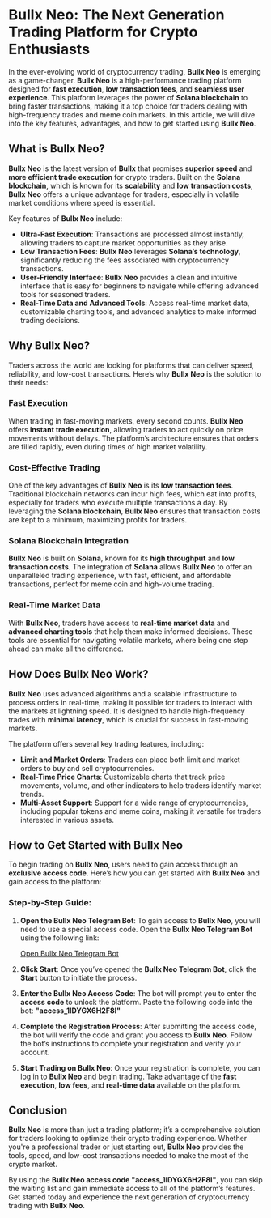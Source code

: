 # Bullx Neo: The Next Generation Trading Platform for Crypto Enthusiasts

In the ever-evolving world of cryptocurrency trading, **Bullx Neo** is emerging as a game-changer. **Bullx Neo** is a high-performance trading platform designed for **fast execution**, **low transaction fees**, and **seamless user experience**. This platform leverages the power of **Solana blockchain** to bring faster transactions, making it a top choice for traders dealing with high-frequency trades and meme coin markets. In this article, we will dive into the key features, advantages, and how to get started using **Bullx Neo**.

## What is Bullx Neo?

**Bullx Neo** is the latest version of **Bullx** that promises **superior speed** and **more efficient trade execution** for crypto traders. Built on the **Solana blockchain**, which is known for its **scalability** and **low transaction costs**, **Bullx Neo** offers a unique advantage for traders, especially in volatile market conditions where speed is essential.

Key features of **Bullx Neo** include:
- **Ultra-Fast Execution**: Transactions are processed almost instantly, allowing traders to capture market opportunities as they arise.
- **Low Transaction Fees**: **Bullx Neo** leverages **Solana’s technology**, significantly reducing the fees associated with cryptocurrency transactions.
- **User-Friendly Interface**: **Bullx Neo** provides a clean and intuitive interface that is easy for beginners to navigate while offering advanced tools for seasoned traders.
- **Real-Time Data and Advanced Tools**: Access real-time market data, customizable charting tools, and advanced analytics to make informed trading decisions.

## Why Bullx Neo?

Traders across the world are looking for platforms that can deliver speed, reliability, and low-cost transactions. Here’s why **Bullx Neo** is the solution to their needs:

### Fast Execution
When trading in fast-moving markets, every second counts. **Bullx Neo** offers **instant trade execution**, allowing traders to act quickly on price movements without delays. The platform’s architecture ensures that orders are filled rapidly, even during times of high market volatility.

### Cost-Effective Trading
One of the key advantages of **Bullx Neo** is its **low transaction fees**. Traditional blockchain networks can incur high fees, which eat into profits, especially for traders who execute multiple transactions a day. By leveraging the **Solana blockchain**, **Bullx Neo** ensures that transaction costs are kept to a minimum, maximizing profits for traders.

### Solana Blockchain Integration
**Bullx Neo** is built on **Solana**, known for its **high throughput** and **low transaction costs**. The integration of **Solana** allows **Bullx Neo** to offer an unparalleled trading experience, with fast, efficient, and affordable transactions, perfect for meme coin and high-volume trading.

### Real-Time Market Data
With **Bullx Neo**, traders have access to **real-time market data** and **advanced charting tools** that help them make informed decisions. These tools are essential for navigating volatile markets, where being one step ahead can make all the difference.

## How Does Bullx Neo Work?

**Bullx Neo** uses advanced algorithms and a scalable infrastructure to process orders in real-time, making it possible for traders to interact with the markets at lightning speed. It is designed to handle high-frequency trades with **minimal latency**, which is crucial for success in fast-moving markets.

The platform offers several key trading features, including:
- **Limit and Market Orders**: Traders can place both limit and market orders to buy and sell cryptocurrencies.
- **Real-Time Price Charts**: Customizable charts that track price movements, volume, and other indicators to help traders identify market trends.
- **Multi-Asset Support**: Support for a wide range of cryptocurrencies, including popular tokens and meme coins, making it versatile for traders interested in various assets.

## How to Get Started with Bullx Neo

To begin trading on **Bullx Neo**, users need to gain access through an **exclusive access code**. Here’s how you can get started with **Bullx Neo** and gain access to the platform:

### Step-by-Step Guide:

1. **Open the Bullx Neo Telegram Bot**:
   To gain access to **Bullx Neo**, you will need to use a special access code. Open the **Bullx Neo Telegram Bot** using the following link:
   
   [Open Bullx Neo Telegram Bot](https://t.me/BullxNeoBot?start=access_1IDYGX6H2F8I)

2. **Click Start**:
   Once you’ve opened the **Bullx Neo Telegram Bot**, click the **Start** button to initiate the process.

3. **Enter the Bullx Neo Access Code**:
   The bot will prompt you to enter the **access code** to unlock the platform. Paste the following code into the bot: **"access_1IDYGX6H2F8I"**
   
4. **Complete the Registration Process**:
After submitting the access code, the bot will verify the code and grant you access to **Bullx Neo**. Follow the bot’s instructions to complete your registration and verify your account.

5. **Start Trading on Bullx Neo**:
Once your registration is complete, you can log in to **Bullx Neo** and begin trading. Take advantage of the **fast execution**, **low fees**, and **real-time data** available on the platform.

## Conclusion

**Bullx Neo** is more than just a trading platform; it’s a comprehensive solution for traders looking to optimize their crypto trading experience. Whether you're a professional trader or just starting out, **Bullx Neo** provides the tools, speed, and low-cost transactions needed to make the most of the crypto market.

By using the **Bullx Neo access code "access_1IDYGX6H2F8I"**, you can skip the waiting list and gain immediate access to all of the platform’s features. Get started today and experience the next generation of cryptocurrency trading with **Bullx Neo**.



